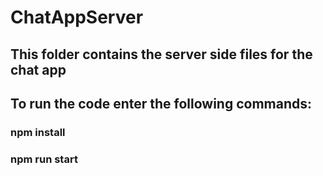 # ChatAppServer

## This folder contains the server side files for the chat app

## To run the code enter the following commands:

### npm install 

### npm run start
